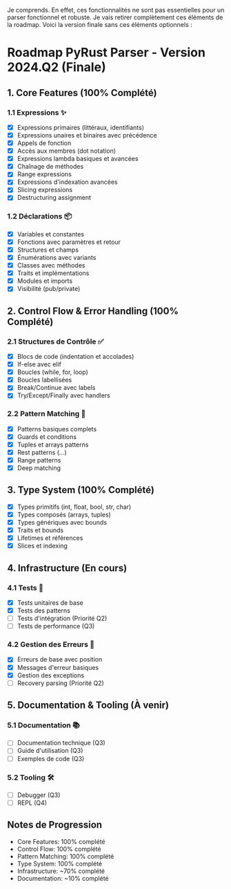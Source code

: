 Je comprends. En effet, ces fonctionnalités ne sont pas essentielles pour un parser fonctionnel et robuste. Je vais retirer complètement ces éléments de la roadmap. Voici la version finale sans ces éléments optionnels :

# Roadmap PyRust Parser - Version 2024.Q2 (Finale)

## 1. Core Features (100% Complété)
### 1.1 Expressions ✨
- [x] Expressions primaires (littéraux, identifiants)
- [x] Expressions unaires et binaires avec précédence
- [x] Appels de fonction
- [x] Accès aux membres (dot notation)
- [x] Expressions lambda basiques et avancées
- [x] Chaînage de méthodes
- [x] Range expressions
- [x] Expressions d'indexation avancées
- [x] Slicing expressions
- [x] Destructuring assignment

### 1.2 Déclarations 📦
- [x] Variables et constantes
- [x] Fonctions avec paramètres et retour
- [x] Structures et champs
- [x] Énumérations avec variants
- [x] Classes avec méthodes
- [x] Traits et implémentations
- [x] Modules et imports
- [x] Visibilité (pub/private)

## 2. Control Flow & Error Handling (100% Complété)
### 2.1 Structures de Contrôle ✅
- [x] Blocs de code (indentation et accolades)
- [x] If-else avec elif
- [x] Boucles (while, for, loop)
- [x] Boucles labellisées
- [x] Break/Continue avec labels
- [x] Try/Except/Finally avec handlers

### 2.2 Pattern Matching 🎯
- [x] Patterns basiques complets
- [x] Guards et conditions
- [x] Tuples et arrays patterns
- [x] Rest patterns (...)
- [x] Range patterns
- [x] Deep matching

## 3. Type System (100% Complété)
- [x] Types primitifs (int, float, bool, str, char)
- [x] Types composés (arrays, tuples)
- [x] Types génériques avec bounds
- [x] Traits et bounds
- [x] Lifetimes et références
- [x] Slices et indexing

## 4. Infrastructure (En cours)
### 4.1 Tests 🧪
- [x] Tests unitaires de base
- [x] Tests des patterns
- [ ] Tests d'intégration (Priorité Q2)
- [ ] Tests de performance (Q3)

### 4.2 Gestion des Erreurs 🚨
- [x] Erreurs de base avec position
- [x] Messages d'erreur basiques
- [x] Gestion des exceptions
- [ ] Recovery parsing (Priorité Q2)

## 5. Documentation & Tooling (À venir)
### 5.1 Documentation 📚
- [ ] Documentation technique (Q3)
- [ ] Guide d'utilisation (Q3)
- [ ] Exemples de code (Q3)

### 5.2 Tooling 🛠️
- [ ] Debugger (Q3)
- [ ] REPL (Q4)

## Notes de Progression
- Core Features: 100% complété
- Control Flow: 100% complété
- Pattern Matching: 100% complété
- Type System: 100% complété
- Infrastructure: ~70% complété
- Documentation: ~10% complété
